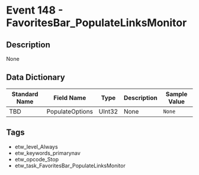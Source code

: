 # Event 148 - FavoritesBar_PopulateLinksMonitor

## Description
None

## Data Dictionary
|Standard Name|Field Name|Type|Description|Sample Value|
|---|---|---|---|---|
|TBD|PopulateOptions|UInt32|None|`None`|

## Tags
* etw_level_Always
* etw_keywords_primarynav
* etw_opcode_Stop
* etw_task_FavoritesBar_PopulateLinksMonitor
